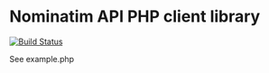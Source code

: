 Nominatim API PHP client library
================================

[![Build Status](https://travis-ci.org/nixilla/nominatim-consumer.svg?branch=develop)](https://travis-ci.org/nixilla/nominatim-consumer)

See example.php